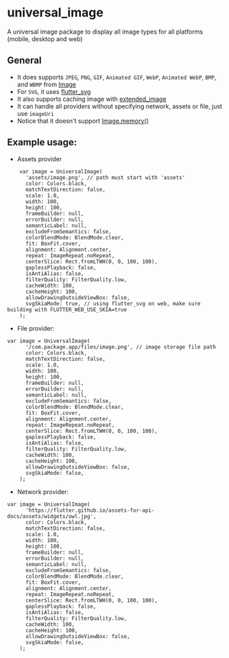 # universal_image

A universal image package to display all image types for all platforms (mobile, desktop and web)

## General

- It does supports `JPEG`, `PNG`, `GIF`, `Animated GIF`, `WebP`, `Animated WebP`, `BMP`, and `WBMP` from [Image](https://api.flutter.dev/flutter/widgets/Image-class.html)
- For `SVG`, it uses [flutter_svg](https://pub.dev/packages/flutter_svg)
- It also supports caching image with [extended_image](https://pub.dev/packages/extended_image)
- It can handle all providers without specifying network, assets or file, just use `imageUri`
- Notice that it doesn't support [Image.memory()](https://api.flutter.dev/flutter/widgets/Image/Image.memory.html)

## Example usage:

- Assets provider
```
    var image = UniversalImage(
      'assets/image.png', // path must start with 'assets'
      color: Colors.black,
      matchTextDirection: false,
      scale: 1.0,
      width: 100,
      height: 100,
      frameBuilder: null,
      errorBuilder: null,
      semanticLabel: null,
      excludeFromSemantics: false,
      colorBlendMode: BlendMode.clear,
      fit: BoxFit.cover,
      alignment: Alignment.center,
      repeat: ImageRepeat.noRepeat,
      centerSlice: Rect.fromLTWH(0, 0, 100, 100),
      gaplessPlayback: false,
      isAntiAlias: false,
      filterQuality: FilterQuality.low,
      cacheWidth: 100,
      cacheHeight: 100,
      allowDrawingOutsideViewBox: false,
      svgSkiaMode: true, // using flutter_svg on web, make sure building with FLUTTER_WEB_USE_SKIA=true
    );
```

- File provider:
```
var image = UniversalImage(
      '/com.package.app/files/image.png', // image storage file path
      color: Colors.black,
      matchTextDirection: false,
      scale: 1.0,
      width: 100,
      height: 100,
      frameBuilder: null,
      errorBuilder: null,
      semanticLabel: null,
      excludeFromSemantics: false,
      colorBlendMode: BlendMode.clear,
      fit: BoxFit.cover,
      alignment: Alignment.center,
      repeat: ImageRepeat.noRepeat,
      centerSlice: Rect.fromLTWH(0, 0, 100, 100),
      gaplessPlayback: false,
      isAntiAlias: false,
      filterQuality: FilterQuality.low,
      cacheWidth: 100,
      cacheHeight: 100,
      allowDrawingOutsideViewBox: false,
      svgSkiaMode: false,
    );
```

- Network provider:
```
var image = UniversalImage(
      'https://flutter.github.io/assets-for-api-docs/assets/widgets/owl.jpg',
      color: Colors.black,
      matchTextDirection: false,
      scale: 1.0,
      width: 100,
      height: 100,
      frameBuilder: null,
      errorBuilder: null,
      semanticLabel: null,
      excludeFromSemantics: false,
      colorBlendMode: BlendMode.clear,
      fit: BoxFit.cover,
      alignment: Alignment.center,
      repeat: ImageRepeat.noRepeat,
      centerSlice: Rect.fromLTWH(0, 0, 100, 100),
      gaplessPlayback: false,
      isAntiAlias: false,
      filterQuality: FilterQuality.low,
      cacheWidth: 100,
      cacheHeight: 100,
      allowDrawingOutsideViewBox: false,
      svgSkiaMode: false,
    );
```